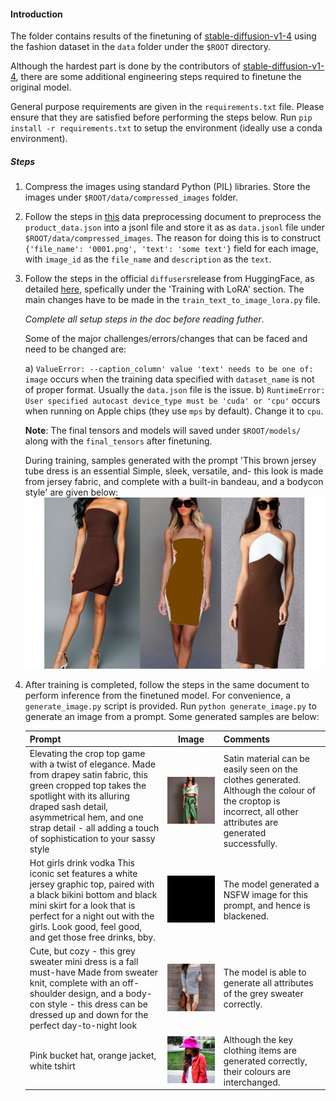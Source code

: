#### Introduction

The folder contains results of the finetuning of [stable-diffusion-v1-4](https://huggingface.co/CompVis/stable-diffusion-v1-4) using the fashion dataset in the `data` folder under the `$ROOT` directory.

Although the hardest part is done by the contributors of [stable-diffusion-v1-4](https://huggingface.co/CompVis/stable-diffusion-v1-4), there are some additional engineering steps required to finetune the original model.

General purpose requirements are given in the `requirements.txt` file. Please ensure that they are satisfied before performing the steps below. Run `pip install -r requirements.txt` to setup the environment (ideally use a conda environment).

##### Steps

1. Compress the images using standard Python (PIL) libraries. Store the images under `$ROOT/data/compressed_images` folder.
2. Follow the steps in [this](https://huggingface.co/docs/datasets/v2.4.0/en/image_load) data preprocessing document to preprocess the `product_data.json` into a jsonl file and store it as as `data.jsonl` file under `$ROOT/data/compressed_images`. The reason for doing this is to construct `{'file_name': '0001.png', 'text': 'some text'}` field for each image, with `image_id` as the `file_name` and `description` as the `text`.
3. Follow the steps in the official `diffusers`release from HuggingFace, as detailed [here](https://github.com/huggingface/diffusers/tree/main/examples/text_to_image), spefically under the 'Training with LoRA' section. The main changes have to be made in the `train_text_to_image_lora.py` file.

   *Complete all setup steps in the doc before reading futher*.

   Some of the major challenges/errors/changes that can be faced and need to be changed are:

   a) `ValueError: --caption_column' value 'text' needs to be one of: image` occurs when the training data specified with `dataset_name` is not of proper format. Usually the `data.json` file is the issue.
   b) `RuntimeError: User specified autocast device_type must be 'cuda' or 'cpu'` occurs when running on Apple chips (they use `mps` by default). Change it to `cpu`.

   **Note**: The final tensors and models will saved under `$ROOT/models/` along with the `final_tensors` after finetuning.

   During training, samples generated with the prompt 'This brown jersey tube dress is an essential Simple, sleek, versatile, and- this look is made from jersey fabric, and complete with a built-in bandeau, and a bodycon style' are given below:
   ![image](utils/generated_samples_during_training.jpeg "image")
4. After training is completed, follow the steps in the same document to perform inference from the finetuned model. For convenience, a `generate_image.py` script is provided. Run `python generate_image.py` to generate an image from a prompt. Some generated samples are below:


   | Prompt                                                                                                                                                                                                                                                                  |                    Image                    | Comments                                                                                                                                                      |
   | :------------------------------------------------------------------------------------------------------------------------------------------------------------------------------------------------------------------------------------------------------------------------ | :-------------------------------------------: | --------------------------------------------------------------------------------------------------------------------------------------------------------------- |
   | Elevating the crop top game with a twist of elegance. Made from drapey satin fabric, this green cropped top takes the spotlight with its alluring draped sash detail, asymmetrical hem, and one strap detail - all adding a touch of sophistication to your sassy style |  ![image](utils/green_croptop.png "image")  | Satin material can be easily seen on the clothes generated. Although the colour of the croptop is incorrect, all other attributes are generated successfully. |
   | Hot girls drink vodka This iconic set features a white jersey graphic top, paired with a black bikini bottom and black mini skirt for a look that is perfect for a night out with the girls. Look good, feel good, and get those free drinks, bby.                      | ![image](utils/hot_girls_vodka.png "image") | The model generated a NSFW image for this prompt, and hence is blackened.                                                                                     |
   | Cute, but cozy - this grey sweater mini dress is a fall must-have Made from sweater knit, complete with an off-shoulder design, and a body-con style - this dress can be dressed up and down for the perfect day-to-night look                                          |  ![image](utils/grey_sweater.png "image")  | The model is able to generate all attributes of the grey sweater correctly.                                                                                   |
   | Pink bucket hat, orange jacket, white tshirt                                                                                                                                                                                                                            |   ![image](utils/red_bucket.png "image")   | Although the key clothing items are generated correctly, their colours are interchanged.                                                                      |
